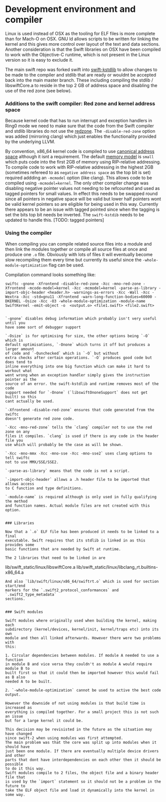 # Development environment and compiler

Linux is used instead of OSX as the tooling for ELF files is more complete than for
Mach-O on OSX. GNU ld allows scripts to be written for linking the kernel and this
gives more control over layout of the text and data sections. Another consideration
is that the Swift libraries on OSX have been compiled to work with the
Objective-C runtime, which is not present in the Linux version so it is easy to
exclude it.

The main swift repo was forked swift into [swift-kstdlib](https://github.com/spevans/swift-kstdlib)
to allow changes to be made to the compiler and stdlib that are ready or wouldnt
be accepted back into the main master branch. These including compiling the
stdlib / libswiftCore.a to reside in the top 2 GB of address space and disabling
 the use of the red zone (see below).


### Additions to the swift compiler: Red zone and kernel address space

Because kernel code that has to run interrupt and exception handlers in Ring0
mode we need to make sure that the code from the Swift compiler and stdlib
libraries do not use the [redzone](https://en.wikipedia.org/wiki/Red_zone_(computing)).
The `-disable-red-zone` option was added (mirroring clang) which just enables the
functionality provided by the underlying LLVM.

By convention, x86_64 kernel code is compiled to use [canonical address space](https://en.wikipedia.org/wiki/X86-64#VIRTUAL-ADDRESS-SPACE) although it isnt a requirement. The
default [memory model](http://eli.thegreenplace.net/2012/01/03/understanding-the-x64-code-models)
is `small` which puts code into the first 2GB of memory using RIP-relative
addressing. To compile code to work with RIP-relative addressing in the highest
2GB (sometimes refereed to as `negative address space` as the top bit is set)
required addding an `-mcmodel` option (like clang). This allows code to be
compiled using `-mcmodel=kernel`. The only other compiler change was disabling
negative pointer values not needing to be refcounted and used as tagged pointers
for small values. In effect this needs to be swapped round since all pointers in
negative space will be valid but lower half pointers wont be valid kernel
pointers so are eligible for being used in this way. Currently there appears to
be an issue with tagged pointed since when the tagging is set the bits top bit
needs be inverted. The `swift-kstdib` needs to be updated to handle this.
[TODO: tagged pointers]


### Using the compiler

When compiling you can compile related source files into a module and then link
the modules together or compile all source files at once and produce one `.o`
file. Obviously with lots of files it will eventually become slow recompiling
them every time but currently its useful since the `-whole-module-optimization`
flag can be used.

Compilation command looks something like:

```
swiftc -gnone -Xfrontend -disable-red-zone -Xcc -mno-red-zone -Xfrontend -mcode-model=kernel -Xcc -mcmodel=kernel -parse-as-library -import-objc-header <header.h> -warnings-as-errors -Xcc -Wall -Xcc -Wextra -Xcc -std=gnu11 -Xfrontend -warn-long-function-bodies=60000 -DKERNEL -Osize -Xcc -O3 -whole-module-optimization -module-name SwiftKernel -emit-object -o  <output.o> <file1.swift> <file2.swift>
```
```

`-gnone` disables debug information which probably isn't very useful until you
have some sort of debugger support

`-Osize` is for optimising for size, the other options being `-O` which is
default optimisations, `-Onone` which turns it off but produces a larger amount
of code and `-Ounchecked` which is `-O` but without
extra checks after certain operations. `-O` produces good code but does tend to
inline everything into one big function which can make it hard to workout what
went wrong when an exception handler simply gives the instruction pointer as the
source of an error. the swift-kstdlib and runtime removes most of the code
support needed for `-Onone` (`libswiftOnoneSupport` does not get built) so this
cant actually be used.

`-Xfrontend -disable-red-zone` ensures that code generated from the swiftc
doesn't generate red zone code.

`-Xcc -mno-red-zone` tells the `clang` compiler not to use the red zone on any
files it compiles. `clang` is used if there is any code in the header file you
use which will probably be the case as will be shown.

`-Xcc -mno-mmx -Xcc -mno-sse -Xcc -mno-sse2` uses clang options to tell swiftc
not to use MMX/SSE/SSE2.

`-parse-as-library` means that the code is not a script.

`-import-objc-header` allows a .h header file to be imported that allows access
to C function and type definitions.

`-module-name` is required although is only used in fully qualifying the method
and function names. Actual module files are not created with this option.


### Libraries

Now that a `.o` ELF file has been produced it needs to be linked to a final
executable. Swift requires that its stdlib is linked in as this provides some
basic functions that are needed by Swift at runtime.

The 2 libraries that need to be linked in are
```
lib/swift_static/linux/libswiftCore.a
lib/swift_static/linux/libclang_rt.builtins-x86_64.a
```
And also `lib/swift/linux/x86_64/swiftrt.o` which is used for section start/end
markers for the `.swift2_protocol_conformances` and `.swift2_type_metadata`
sections.


### Swift modules

Swift modules where originally used when building the kernel, making each
subdirectory (kernel/devices, kernel/init, kernel/traps etc) into its own
module and then all linked afterwards. However there were two problems with
this:

1. Circular dependencies between modules. If module A needed to use a function
in module B and vice versa they couldn't as module A would require module B to
built first so that it could then be imported however this would fail as B also
needed A to be built.

2. `-whole-module-optimization` cannot be used to active the best code output.

However the downside of not using modules is that build time is increased as
everything is compiled together. For a small project this is not such an issue
but for a large kernel it could be.

This decision may be revisisted in the future as the situation may have changed
since swift-2 when using modules was first attempted.
The main problem was that the core was split up into modules when it should have
just been one module. If there are eventually multiple device drivers and other
parts that dont have interdependencies on each other then it should be possible
to do it this way.
Swift modules compile to 2 files, the object file and a binary header file that
is used by the `import` statement so it should not be a problem in the future to
take the ELF object file and load it dynamically into the kernel in some way.
